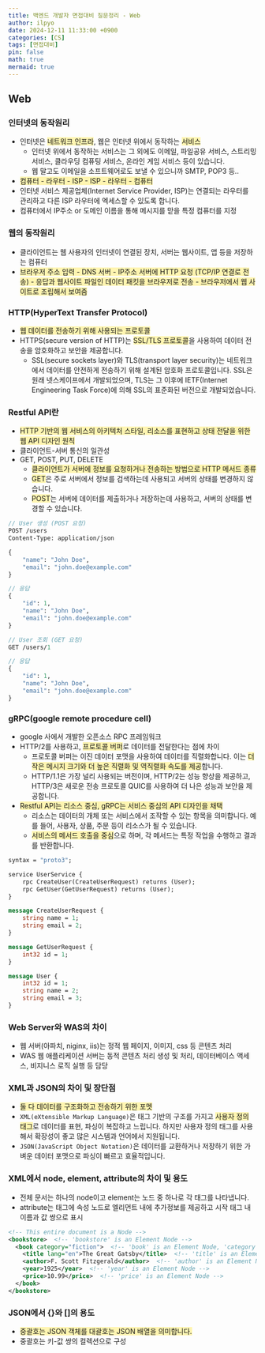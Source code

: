 ```yaml
---
title: 백엔드 개발자 면접대비 질문정리 - Web
author: ilpyo
date: 2024-12-11 11:33:00 +0900
categories: [CS]
tags: [면접대비]
pin: false
math: true
mermaid: true
---
```


## Web
### 인터넷의 동작원리
+ 인터넷은 <span style="background-color:#fff5b1">네트워크 인프라</span>, 웹은 인터넷 위에서 동작하는 <span style="background-color:#fff5b1">서비스</span>
  + 인터넷 위에서 동작하는 서비스는 그 외에도 이메일, 파일공유 서비스, 스트리밍 서비스, 클라우딩 컴퓨팅 서비스, 온라인 게임 서비스 등이 있습니다.
  + 웹 말고도 이메일을 소프트웨어로도 보낼 수 있으니까 SMTP, POP3 등..
+ <span style="background-color:#fff5b1">컴퓨터 - 라우터 - ISP - ISP - 라우터 - 컴퓨터</span>
+ 인터넷 서비스 제공업체(Internet Service Provider, ISP)는 연결되는 라우터를 관리하고 다른 ISP 라우터에 엑세스할 수 있도록 합니다.
+ 컴퓨터에서 IP주소 or 도메인 이름을 통해 메시지를 맏을 특정 컴퓨터를 지정

### 웹의 동작원리
+ 클라이언트는 웹 사용자의 인터넷이 연결된 장치, 서버는 웹사이트, 앱 등을 저장하는 컴퓨터
+ <span style="background-color:#fff5b1">브라우저 주소 입력 - DNS 서버 - IP주소 서버에 HTTP 요청 (TCP/IP 연결로 전송) - 응답과 웹사이트 파일인 데이터 패킷을 브라우저로 전송 - 브라우저에서 웹 사이트로 조립해서 보여줌</span>

### HTTP(HyperText Transfer Protocol)
+ <span style="background-color:#fff5b1">웹 데이터를 전송하기 위해 사용되는 프로토콜</span>
+ HTTPS(secure version of HTTP)는 <span style="background-color:#fff5b1">SSL/TLS 프로토콜</span>을 사용하여 데이터 전송을 암호화하고 보안을 제공합니다.
  + SSL(secure sockets layer)와 TLS(transport layer security)는 네트워크에서 데이터를 안전하게 전송하기 위해 설계된 암호화 프로토콜입니다. SSL은 원래 넷스케이프에서 개발되었으며, TLS는 그 이후에 IETF(Internet Engineering Task Force)에 의해 SSL의 표준화된 버전으로 개발되었습니다.

### Restful API란
+ <span style="background-color:#fff5b1">HTTP 기반의 웹 서비스의 아키텍처 스타일, 리소스를 표현하고 상태 전달을 위한 웹 API 디자인 원칙</span>
+ 클라이언트-서버 통신의 일관성
+ GET, POST, PUT, DELETE
  + <span style="background-color:#fff5b1">클라이언트가 서버에 정보를 요청하거나 전송하는 방법으로 HTTP 메서드 종류</span>
  + <span style="background-color:#fff5b1">GET</span>은 주로 서버에서 정보를 검색하는데 사용되고 서버의 상태를 변경하지 않습니다.
  + <span style="background-color:#fff5b1">POST</span>는 서버에 데이터를 제출하거나 저장하는데 사용하고, 서버의 상태를 변경할 수 있습니다.

```protobuf
// User 생성 (POST 요청)
POST /users
Content-Type: application/json

{
    "name": "John Doe",
    "email": "john.doe@example.com"
}

// 응답
{
    "id": 1,
    "name": "John Doe",
    "email": "john.doe@example.com"
}

// User 조회 (GET 요청)
GET /users/1

// 응답
{
    "id": 1,
    "name": "John Doe",
    "email": "john.doe@example.com"
}
```

### gRPC(google remote procedure cell)
+ google 사에서 개발한 오픈소스 RPC 프레임워크
+ HTTP/2를 사용하고, <span style="background-color:#fff5b1">프로토콜 버퍼</span>로 데이터를 전달한다는 점에 차이
  + 프로토콜 버퍼는 이진 데이터 포맷을 사용하여 데이터를 직렬화합니다. 이는 <span style="background-color:#fff5b1">더 작은 메시지 크기와 더 높은 직렬화 및 역직렬화 속도를 제공</span>합니다.
  + HTTP/1.1은 가장 널리 사용되는 버전이며, HTTP/2는 성능 향상을 제공하고, HTTP/3은 새로운 전송 프로토콜 QUIC를 사용하여 더 나은 성능과 보안을 제공합니다.
+ <span style="background-color:#fff5b1">Restful API는 리소스 중심, gRPC는 서비스 중심의 API 디자인을 채택</span>
  + 리소스는 데이터의 개체 또는 서비스에서 조작할 수 있는 항목을 의미합니다. 예를 들어, 사용자, 상품, 주문 등이 리소스가 될 수 있습니다.
  + <span style="background-color:#fff5b1">서비스의 메서드 호출을 중심</span>으로 하며, 각 메서드는 특정 작업을 수행하고 결과를 반환합니다.

```protobuf
syntax = "proto3";

service UserService {
    rpc CreateUser(CreateUserRequest) returns (User);
    rpc GetUser(GetUserRequest) returns (User);
}

message CreateUserRequest {
    string name = 1;
    string email = 2;
}

message GetUserRequest {
    int32 id = 1;
}

message User {
    int32 id = 1;
    string name = 2;
    string email = 3;
}
```

### Web Server와 WAS의 차이
+ 웹 서버(아파치, niginx, iis)는 정적 웹 페이지, 이미지, css 등 콘텐츠 처리
+ WAS 웹 애플리케이션 서버는 동적 콘텐츠 처리 생성 및 처리, 데이터베이스 액세스, 비지니스 로직 실행 등 담당

### XML과 JSON의 차이 및 장단점
+ <span style="background-color:#fff5b1">둘 다 데이터를 구조화하고 전송하기 위한 포멧</span>
+ ```XML(eXtensible Markup Language)```은 태그 기반의 구조를 가지고 <span style="background-color:#fff5b1">사용자 정의 태그</span>로 데이터를 표현, 파싱이 복잡하고 느립니다. 하지만 사용자 정의 태그를 사용해서 확장성이 좋고 많은 시스템과 언어에서 지원됩니다.
+ ```JSON(JavaScript Object Notation)```은 데이터를 교환하거나 저장하기 위한 가벼운 데이터 포맷으로 파싱이 빠르고 효율적입니다.

### XML에서 node, element, attribute의 차이 및 용도
+ 전체 문서는 하나의 node이고 element는 노드 중 하나로 각 태그를 나타냅니다.
+ attribute는 태그에 속성 노드로 엘리먼트 내에 추가정보를 제공하고 시작 태그 내 이름과 값 쌍으로 표시

```xml
<!-- This entire document is a Node -->
<bookstore>  <!-- 'bookstore' is an Element Node -->
  <book category="fiction">  <!-- 'book' is an Element Node, 'category' is an Attribute Node -->
    <title lang="en">The Great Gatsby</title>  <!-- 'title' is an Element Node, 'lang' is an Attribute Node -->
    <author>F. Scott Fitzgerald</author>  <!-- 'author' is an Element Node -->
    <year>1925</year>  <!-- 'year' is an Element Node -->
    <price>10.99</price>  <!-- 'price' is an Element Node -->
  </book>
</bookstore>
```

### JSON에서 {}와 []의 용도
+ <span style="background-color:#fff5b1">중괄호는 JSON 객체를 대괄호는 JSON 배열을 의미합니다.</span>
+ 중괄호는 키-값 쌍의 컬렉션으로 구성

